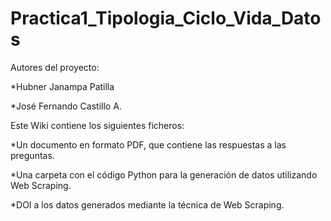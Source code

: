 # Practica1_Tipologia_Ciclo_Vida_Datos
Autores del proyecto:

*Hubner Janampa Patilla

*José Fernando Castillo A.

Este Wiki contiene los siguientes ficheros:

*Un documento en formato PDF, que contiene las respuestas a las preguntas.

*Una carpeta con el código Python para la generación de datos utilizando Web Scraping.

*DOI a los datos generados mediante la técnica de Web Scraping.
